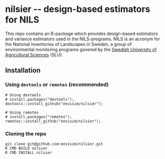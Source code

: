 # nilsier -- design-based estimators for NILS
This repo contains an R-package which provides design-based estimators and variance estimators used
in the NILS-programs.
NILS is an acronym for the National Inventories of Landscapes in Sweden, a group of environmental
monitoring programs govered by the [Swedish University of Agricultural Sciences](https://slu.se)
(SLU).

## Installation
### Using `devtools` or `remotes` (recommended)
```{R}
# Using devtools
# install.packages("devtools");
devtools::install_github("envisim/nilsier");

# Using remotes
# install.packages("remotes");
remotes::install_github("envisim/nilsier");
```

### Cloning the repo
```{bash}
git clone git@github.com:envisim/nilsier.git
R CMD BUILD nilsier
R CMD INSTALL nilsier
```


